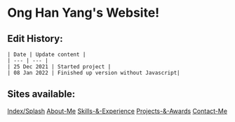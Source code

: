 # Ong Han Yang's Website!
## Edit History:
```
| Date | Update content |
| --- | --- |
| 25 Dec 2021 | Started project |
| 08 Jan 2022 | Finished up version without Javascript|
```
## Sites available:
[Index/Splash](https://FestiveCat.github.io/)
[About-Me](https://FestiveCat.github.io/aboutMe.html)
[Skills-&-Experience](https://FestiveCat.github.io/skills.html)
[Projects-&-Awards](https://FestiveCat.github.io/projects.html)
[Contact-Me](https://FestiveCat.github.io/.contact.html)
